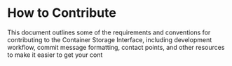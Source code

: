 # How to Contribute

This document outlines some of the requirements and conventions for contributing to the Container Storage Interface, including development workflow, commit message formatting, contact points, and other resources to make it easier to get your cont